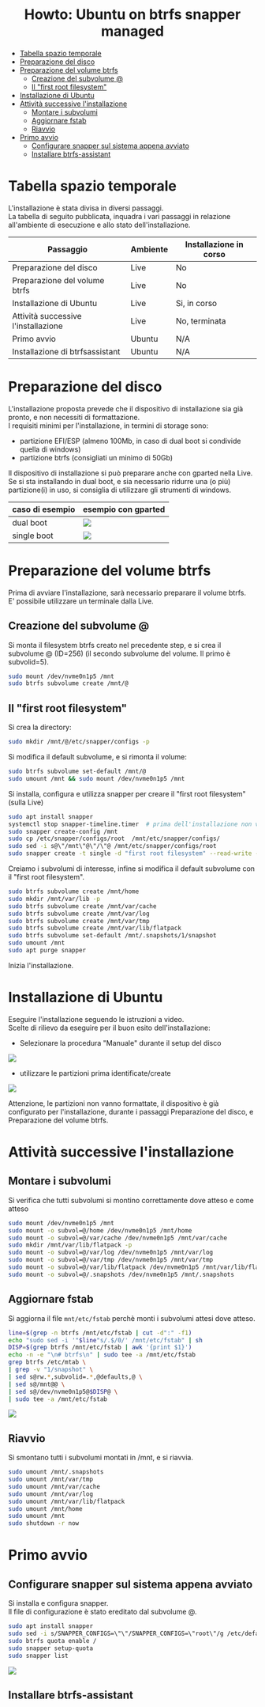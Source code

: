 <h1 align="center">Howto: Ubuntu on btrfs snapper managed</h1>
<div style="page-break-after: always"></div>

<!-- TOC -->

- [Tabella spazio temporale](#tabella-spazio-temporale)
- [Preparazione del disco](#preparazione-del-disco)
- [Preparazione del volume btrfs](#preparazione-del-volume-btrfs)
  - [Creazione del subvolume @](#creazione-del-subvolume-)
  - [Il "first root filesystem"](#il-first-root-filesystem)
- [Installazione di Ubuntu](#installazione-di-ubuntu)
- [Attività successive l'installazione](#attività-successive-linstallazione)
  - [Montare i subvolumi](#montare-i-subvolumi)
  - [Aggiornare fstab](#aggiornare-fstab)
  - [Riavvio](#riavvio)
- [Primo avvio](#primo-avvio)
  - [Configurare snapper sul sistema appena avviato](#configurare-snapper-sul-sistema-appena-avviato)
  - [Installare btrfs-assistant](#installare-btrfs-assistant)

<!-- /TOC -->
<!-- /TOC -->
<!-- /TOC -->
<!-- /TOC -->
<!-- /TOC -->
<!-- /TOC -->
<!-- /TOC -->
<!-- /TOC -->
<!-- /TOC -->
<!-- /TOC -->

<div style="page-break-after: always"></div>

# Tabella spazio temporale

L'installazione è stata divisa in diversi passaggi.  
La tabella di seguito pubblicata, inquadra i vari passaggi in relazione all'ambiente di esecuzione e allo stato dell'installazione.  

Passaggio | Ambiente | Installazione in corso
--- | --- | ---
Preparazione del disco | Live | No
Preparazione del volume btrfs | Live | No
Installazione di Ubuntu | Live | Si, in corso
Attività successive l'installazione | Live | No, terminata
Primo avvio | Ubuntu | N/A
Installazione di btrfsassistant | Ubuntu | N/A

# Preparazione del disco

L'installazione proposta prevede che il dispositivo di installazione sia già pronto, e non necessiti di formattazione.  
I requisiti minimi per l'installazione, in termini di storage sono:
- partizione EFI/ESP (almeno 100Mb, in caso di dual boot si condivide quella di windows)
- partizione btrfs (consigliati un minimo di 50Gb)

Il dispositivo di installazione si può preparare anche con gparted nella Live.
Se si sta installando in dual boot, e sia necessario ridurre una (o più) partizione(i) in uso,
si consiglia di utilizzare gli strumenti di windows.


caso di esempio | esempio con gparted
---|---
dual boot | ![](img/2024-05-10-00-52-01.png)
single boot | ![](img/2024-05-10-00-58-45.png)


# Preparazione del volume btrfs

Prima di avviare l'installazione, sarà necessario preparare il volume btrfs.  
E' possibile utilizzare un terminale dalla Live.  

## Creazione del subvolume @

Si monta il filesystem btrfs creato nel precedente step, e si crea il subvolume @ (ID=256) (il secondo subvolume del volume. Il primo è subvolid=5).  

```bash
sudo mount /dev/nvme0n1p5 /mnt  
sudo btrfs subvolume create /mnt/@
```

## Il "first root filesystem"

Si crea la directory:

```bash
sudo mkdir /mnt/@/etc/snapper/configs -p
```

Si modifica il default subvolume, e si rimonta il volume:

```bash
sudo btrfs subvolume set-default /mnt/@
sudo umount /mnt && sudo mount /dev/nvme0n1p5 /mnt
```

Si installa, configura e utilizza snapper per creare il "first root filesystem" (sulla Live)  

```bash
sudo apt install snapper
systemctl stop snapper-timeline.timer  # prima dell'installazione non vogliamo le snapshot di tipo timeline
sudo snapper create-config /mnt
sudo cp /etc/snapper/configs/root  /mnt/etc/snapper/configs/
sudo sed -i s@\"/mnt\"@\"/\"@ /mnt/etc/snapper/configs/root
sudo snapper create -t single -d "first root filesystem" --read-write --from 0
```

Creiamo i subvolumi di interesse, infine si modifica il default subvolume con il "first root filesystem".

```bash
sudo btrfs subvolume create /mnt/home
sudo mkdir /mnt/var/lib -p
sudo btrfs subvolume create /mnt/var/cache
sudo btrfs subvolume create /mnt/var/log
sudo btrfs subvolume create /mnt/var/tmp
sudo btrfs subvolume create /mnt/var/lib/flatpack
sudo btrfs subvolume set-default /mnt/.snapshots/1/snapshot
sudo umount /mnt
sudo apt purge snapper
```

Inizia l'installazione.  

# Installazione di Ubuntu

Eseguire l'installazione seguendo le istruzioni a video.  
Scelte di rilievo da eseguire per il buon esito dell'installazione:  
- Selezionare la procedura "Manuale" durante il setup del disco

![](img/2024-05-10-02-20-15.png)

- utilizzare le partizioni prima identificate/create

![](img/2024-05-10-02-22-34.png)

Attenzione, le partizioni non vanno formattate, il dispositivo è già configurato per l'installazione, durante i passaggi Preparazione del disco, e Preparazione del volume btrfs.


# Attività successive l'installazione

## Montare i subvolumi

Si verifica che tutti subvolumi si montino correttamente dove atteso e come atteso

```bash
sudo mount /dev/nvme0n1p5 /mnt
sudo mount -o subvol=@/home /dev/nvme0n1p5 /mnt/home
sudo mount -o subvol=@/var/cache /dev/nvme0n1p5 /mnt/var/cache
sudo mkdir /mnt/var/lib/flatpack -p
sudo mount -o subvol=@/var/log /dev/nvme0n1p5 /mnt/var/log
sudo mount -o subvol=@/var/tmp /dev/nvme0n1p5 /mnt/var/tmp
sudo mount -o subvol=@/var/lib/flatpack /dev/nvme0n1p5 /mnt/var/lib/flatpack
sudo mount -o subvol=@/.snapshots /dev/nvme0n1p5 /mnt/.snapshots
```

## Aggiornare fstab

Si aggiorna il file `mnt/etc/fstab` perchè monti i subvolumi attesi dove atteso.  

```bash
line=$(grep -n btrfs /mnt/etc/fstab | cut -d":" -f1)
echo "sudo sed -i '"$line"s/.$/0/' /mnt/etc/fstab" | sh
DISP=$(grep btrfs /mnt/etc/fstab | awk '{print $1}')
echo -n -e "\n# btrfs\n" | sudo tee -a /mnt/etc/fstab
grep btrfs /etc/mtab \
| grep -v "1/snapshot" \
| sed s@rw.*,subvolid=.*,@defaults,@ \
| sed s@/mnt@@ \
| sed s@/dev/nvme0n1p5@$DISP@ \
| sudo tee -a /mnt/etc/fstab
```

![](img/2024-05-10-04-04-15.png)

## Riavvio

Si smontano tutti i subvolumi montati in /mnt, e si riavvia.  

```bash
sudo umount /mnt/.snapshots 
sudo umount /mnt/var/tmp 
sudo umount /mnt/var/cache
sudo umount /mnt/var/log
sudo umount /mnt/var/lib/flatpack
sudo umount /mnt/home 
sudo umount /mnt
sudo shutdown -r now
```


# Primo avvio

## Configurare snapper sul sistema appena avviato

Si installa e configura snapper.  
Il file di configurazione è stato ereditato dal subvolume @.

```bash
sudo apt install snapper
sudo sed -i s/SNAPPER_CONFIGS=\"\"/SNAPPER_CONFIGS=\"root\"/g /etc/default/snapper
sudo btrfs quota enable /
sudo snapper setup-quota
sudo snapper list
```

![](img/2024-05-10-10-48-56.png)

## Installare btrfs-assistant 

